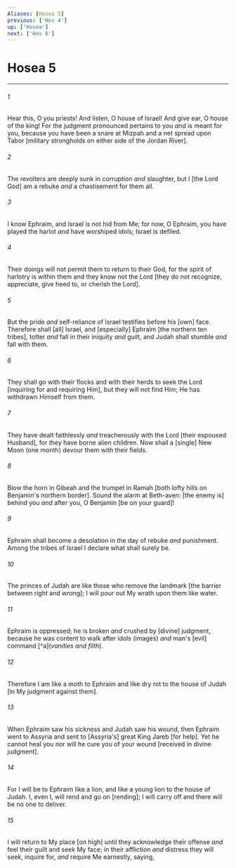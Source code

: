 ```yaml
---
Aliases: [Hosea 5]
previous: ['Hos 4']
up: ['Hosea']
next: ['Hos 6']
---
```

# Hosea 5

***














###### 1 






Hear this, O you priests! And listen, O house of Israel! And give ear, O house of the king! For the judgment pronounced pertains to you _and_ is meant for you, because you have been a snare at Mizpah and a net spread upon Tabor [military strongholds on either side of the Jordan River]. 













###### 2 






The revolters are deeply sunk in corruption _and_ slaughter, but I [the Lord God] am a rebuke _and_ a chastisement for them all. 













###### 3 






I know Ephraim, and Israel is not hid from Me; for now, O Ephraim, you have played the harlot _and_ have worshiped idols; Israel is defiled. 













###### 4 






Their doings will not permit them to return to their God, for the spirit of harlotry is within them and they know not the Lord [they do not recognize, appreciate, give heed to, or cherish the Lord]. 













###### 5 






But the pride _and_ self-reliance of Israel testifies before his [own] face. Therefore shall [all] Israel, and [especially] Ephraim [the northern ten tribes], totter _and_ fall in their iniquity _and_ guilt, and Judah shall stumble _and_ fall with them. 













###### 6 






They shall go with their flocks and with their herds to seek the Lord [inquiring for and requiring Him], but they will not find Him; He has withdrawn Himself from them. 













###### 7 






They have dealt faithlessly _and_ treacherously with the Lord [their espoused Husband], for they have borne alien children. Now shall a [single] New Moon (one month) devour them with their fields. 













###### 8 






Blow the horn in Gibeah and the trumpet in Ramah [both lofty hills on Benjamin's northern border]. Sound the alarm at Beth-aven: [the enemy is] behind you _and_ after you, O Benjamin [be on your guard]! 













###### 9 






Ephraim shall become a desolation in the day of rebuke _and_ punishment. Among the tribes of Israel I declare what shall surely be. 













###### 10 






The princes of Judah are like those who remove the landmark [the barrier between right and wrong]; I will pour out My wrath upon them like water. 













###### 11 






Ephraim is oppressed; he is broken _and_ crushed by [divine] judgment, because he was content to walk after idols (images) _and_ man's [evil] command [^a](_vanities and filth_). 













###### 12 






Therefore I am like a moth to Ephraim and like dry rot to the house of Judah [in My judgment against them]. 













###### 13 






When Ephraim saw his sickness and Judah saw his wound, then Ephraim went to Assyria and sent to [Assyria's] great King Jareb [for help]. Yet he cannot heal you nor will he cure you of your wound [received in divine judgment]. 













###### 14 






For I will be to Ephraim like a lion, and like a young lion to the house of Judah. I, even I, will rend and go on [rending]; I will carry off and there will be no one to deliver. 













###### 15 






I will return to My place [on high] until they acknowledge their offense _and_ feel their guilt and seek My face; in their affliction _and_ distress they will seek, inquire for, _and_ require Me earnestly, saying,
